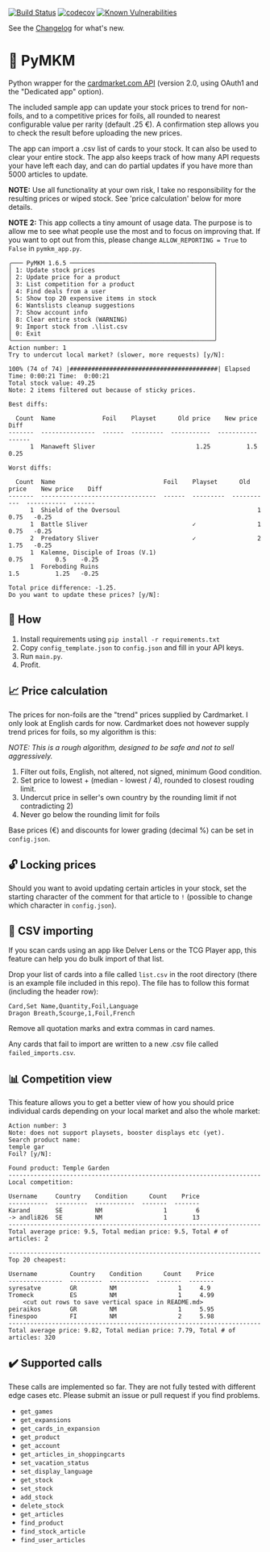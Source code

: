 [![Build Status](https://travis-ci.org/andli/pymkm.svg?branch=master)](https://travis-ci.org/andli/pymkm) [![codecov](https://codecov.io/gh/andli/pymkm/branch/master/graph/badge.svg)](https://codecov.io/gh/andli/pymkm) [![Known Vulnerabilities](https://snyk.io/test/github/andli/pymkm/badge.svg?targetFile=requirements.txt)](https://snyk.io/test/github/andli/pymkm?targetFile=requirements.txt)

See the [Changelog](CHANGELOG.md) for what's new.

# 📙 PyMKM

Python wrapper for the [cardmarket.com API](https://api.cardmarket.com/ws/documentation/API_2.0:Main_Page) (version 2.0, using OAuth1 and the "Dedicated app" option).

The included sample app can update your stock prices to trend for non-foils, and to a competitive prices for foils, all rounded to nearest configurable value per rarity (default .25 €). A confirmation step allows you to check the result before uploading the new prices.

The app can import a .csv list of cards to your stock. It can also be used to clear your entire stock.
The app also keeps track of how many API requests your have left each day, and can do partial updates if you have more than 5000 articles to update.

**NOTE:** Use all functionality at your own risk, I take no responsibility for the resulting prices or wiped stock. See 'price calculation' below for more details.

**NOTE 2:** This app collects a tiny amount of usage data. The purpose is to allow me to see what people use the most and to focus on improving that. If you want to opt out from this, please change `ALLOW_REPORTING = True` to `False` in `pymkm_app.py`.

```
╭─── PyMKM 1.6.5 ────────────────────────────────────────╮
│ 1: Update stock prices                                 │
│ 2: Update price for a product                          │
│ 3: List competition for a product                      │
│ 4: Find deals from a user                              │
│ 5: Show top 20 expensive items in stock                │
│ 6: Wantslists cleanup suggestions                      │
│ 7: Show account info                                   │
│ 8: Clear entire stock (WARNING)                        │
│ 9: Import stock from .\list.csv                        │
│ 0: Exit                                                │
╰────────────────────────────────────────────────────────╯
Action number: 1
Try to undercut local market? (slower, more requests) [y/N]:

100% (74 of 74) |#########################################| Elapsed Time: 0:00:21 Time:  0:00:21
Total stock value: 49.25
Note: 2 items filtered out because of sticky prices.

Best diffs:

  Count  Name             Foil    Playset      Old price    New price    Diff
-------  ---------------  ------  ---------  -----------  -----------  ------
      1  Manaweft Sliver                            1.25          1.5    0.25

Worst diffs:

  Count  Name                              Foil    Playset      Old price    New price    Diff
-------  --------------------------------  ------  ---------  -----------  -----------  ------
      1  Shield of the Oversoul                                      1            0.75   -0.25
      1  Battle Sliver                             ✓                 1            0.75   -0.25
      2  Predatory Sliver                          ✓                 2            1.75   -0.25
      1  Kalemne, Disciple of Iroas (V.1)                            0.75         0.5    -0.25
      1  Foreboding Ruins                                            1.5          1.25   -0.25

Total price difference: -1.25.
Do you want to update these prices? [y/N]:
```

## 🔨 How

1. Install requirements using `pip install -r requirements.txt`
1. Copy `config_template.json` to `config.json` and fill in your API keys.
1. Run `main.py`.
1. Profit.

## 📈 Price calculation

The prices for non-foils are the "trend" prices supplied by Cardmarket. I only look at English cards for now.
Cardmarket does not however supply trend prices for foils, so my algorithm is this:

_NOTE: This is a rough algorithm, designed to be safe and not to sell aggressively._

1. Filter out foils, English, not altered, not signed, minimum Good condition.
1. Set price to lowest + (median - lowest / 4), rounded to closest rouding limit.
1. Undercut price in seller's own country by the rounding limit if not contradicting 2)
1. Never go below the rounding limit for foils

Base prices (€) and discounts for lower grading (decimal %) can be set in `config.json`.

## 🔓 Locking prices

Should you want to avoid updating certain articles in your stock, set the starting character of the comment for that article to `!` (possible to change which character in `config.json`).

## 📄 CSV importing

If you scan cards using an app like Delver Lens or the TCG Player app, this feature can help you do bulk import of that list.

Drop your list of cards into a file called `list.csv` in the root directory (there is an example file included in this repo). The file has to follow this format (including the header row):

```
Card,Set Name,Quantity,Foil,Language
Dragon Breath,Scourge,1,Foil,French
```

Remove all quotation marks and extra commas in card names.

Any cards that fail to import are written to a new .csv file called `failed_imports.csv`.

## 📊 Competition view

This feature allows you to get a better view of how you should price individual cards depending on your local market and also the whole market:

```
Action number: 3
Note: does not support playsets, booster displays etc (yet).
Search product name:
temple gar
Foil? [y/N]:

Found product: Temple Garden
----------------------------------------------------------------------
Local competition:

Username     Country    Condition      Count    Price
-----------  ---------  -----------  -------  -------
Karand       SE         NM                 1        6
-> andli826  SE         NM                 1       13
----------------------------------------------------------------------
Total average price: 9.5, Total median price: 9.5, Total # of articles: 2

----------------------------------------------------------------------
Top 20 cheapest:

Username         Country    Condition      Count    Price
---------------  ---------  -----------  -------  -------
syresatve        GR         NM                 1     4.9
Tromeck          ES         NM                 1     4.99
    <cut out rows to save vertical space in README.md>
peiraikos        GR         NM                 1     5.95
finespoo         FI         NM                 2     5.98
----------------------------------------------------------------------
Total average price: 9.82, Total median price: 7.79, Total # of articles: 320
```

## ✔️ Supported calls

These calls are implemented so far. They are not fully tested with different edge cases etc. Please submit an issue or pull request if you find problems.

- `get_games`
- `get_expansions`
- `get_cards_in_expansion`
- `get_product`
- `get_account`
- `get_articles_in_shoppingcarts`
- `set_vacation_status`
- `set_display_language`
- `get_stock`
- `set_stock`
- `add_stock`
- `delete_stock`
- `get_articles`
- `find_product`
- `find_stock_article`
- `find_user_articles`
